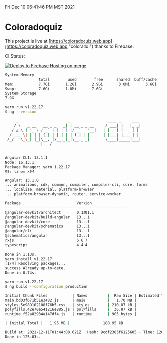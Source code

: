 Fri Dec 10 06:41:46 PM MST 2021

# Coloradoquiz


This project is live at [https://coloradoquiz.web.app](https://coloradoquiz.web.app "colorado!") thanks to Firebase.

CI Status: 

[![Deploy to Firebase Hosting on merge](https://github.com/teamkushal/coloradoquiz/actions/workflows/firebase-hosting-merge.yml/badge.svg)](https://github.com/teamkushal/coloradoquiz/actions/workflows/firebase-hosting-merge.yml)

```bash
System Memory
               total        used        free      shared  buff/cache   available
Mem:           7.7Gi       1.2Gi       2.9Gi       3.0Mi       3.6Gi       6.2Gi
Swap:          7.6Gi       1.0Mi       7.6Gi
System Storage
7.9G	.
```
```bash
yarn run v1.22.17
$ ng --version

     _                      _                 ____ _     ___
    / \   _ __   __ _ _   _| | __ _ _ __     / ___| |   |_ _|
   / △ \ | '_ \ / _` | | | | |/ _` | '__|   | |   | |    | |
  / ___ \| | | | (_| | |_| | | (_| | |      | |___| |___ | |
 /_/   \_\_| |_|\__, |\__,_|_|\__,_|_|       \____|_____|___|
                |___/
    

Angular CLI: 13.1.1
Node: 16.13.1
Package Manager: yarn 1.22.17
OS: linux x64

Angular: 13.1.0
... animations, cdk, common, compiler, compiler-cli, core, forms
... localize, material, platform-browser
... platform-browser-dynamic, router, service-worker

Package                         Version
---------------------------------------------------------
@angular-devkit/architect       0.1301.1
@angular-devkit/build-angular   13.1.1
@angular-devkit/core            13.1.1
@angular-devkit/schematics      13.1.1
@angular/cli                    13.1.1
@schematics/angular             13.1.1
rxjs                            6.6.7
typescript                      4.4.4
    
Done in 1.13s.
yarn install v1.22.17
[1/4] Resolving packages...
success Already up-to-date.
Done in 0.74s.
```
```bash
yarn run v1.22.17
$ ng build --configuration production

Initial Chunk Files           | Names         |  Raw Size | Estimated Transfer Size
main.bd03f671b51e3482.js      | main          |   1.70 MB |               156.27 kB
styles.5e989102108f76b5.css   | styles        | 210.87 kB |                12.45 kB
polyfills.42e70e541216e885.js | polyfills     |  36.87 kB |                11.72 kB
runtime.f52a82934a147df4.js   | runtime       | 905 bytes |               520 bytes

| Initial Total |   1.95 MB |               180.95 kB

Build at: 2021-12-11T01:44:08.621Z - Hash: 9cdf2383f6125605 - Time: 120990ms
Done in 125.03s.
```
